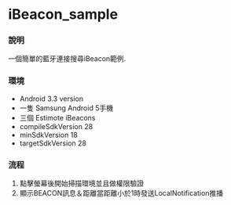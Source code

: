 # iBeacon_sample


### 說明
一個簡單的藍牙連接搜尋iBeacon範例.

### 環境
<ul>
 <li>Android 3.3 version
 <li>一隻 Samsung Android 5手機
 <li>三個 Estimote iBeacons
 <li>compileSdkVersion 28
 <li>minSdkVersion 18
 <li>targetSdkVersion 28
</ul>

### 流程
1. 點擊螢幕後開始掃描環境並且做權限驗證<br/>
2. 顯示BEACON訊息＆距離當距離小於1時發送LocalNotification推播
